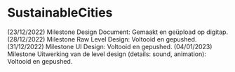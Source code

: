 # SustainableCities

(23/12/2022) Milestone Design Document: Gemaakt en geüpload op digitap.
(28/12/2022) Milestone Raw Level Design: Voltooid en gepushed.
(31/12/2022) Milestone UI Design: Voltooid en gepushed.
(04/01/2023) Milestone Uitwerking van de level design (details: sound, animation): Voltooid en gepushed.
